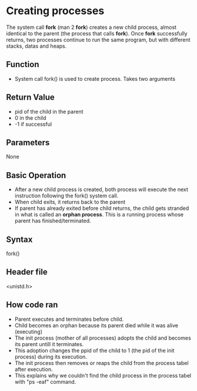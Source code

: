 # Creating processes

The system call **fork** (man 2 **fork**) creates a new child process, almost identical to the parent (the process that calls **fork**). Once **fork** successfully returns, two processes continue to run the same program, but with different stacks, datas and heaps.

## Function

- System call fork() is used to create process. Takes two arguments

## Return Value

- pid of the child in the parent
- 0 in the child
- -1 if successful

## Parameters

None

## Basic Operation

- After a new child process is created, both process will execute the next instruction following the fork() system call.
- When child exits, it returns back to the parent
- If parent has already exited before child returns, the child gets stranded in what is called an **orphan process**. This is a running process whose parent has finished/terminated.

## Syntax

fork()

## Header file

<unistd.h>

## How code ran

- Parent executes and terminates before child.
- Child becomes an orphan because its parent died while it was alive (executing)
- The init process (mother of all processes) adopts the child and becomes its parent untill it terminates.
- This adoption changes the ppid of the child to 1 (the pid of the init process) during its execution.
- The init process then removes or reaps the child from the process tabel after execution.
- This explains why we couldn't find the child process in the process tabel with "ps -eaf" command.

